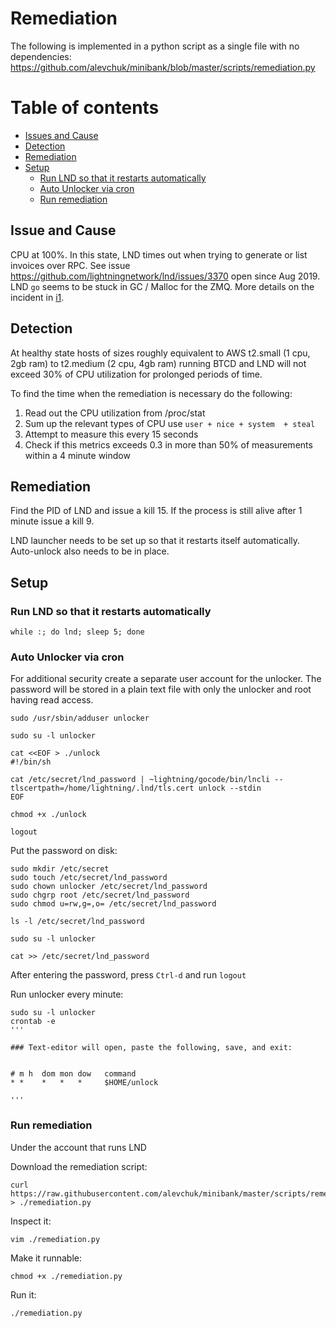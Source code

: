 # Remediation

The following is implemented in a python script as a single file with no dependencies: https://github.com/alevchuk/minibank/blob/master/scripts/remediation.py

Table of contents
=================

  * [Issues and Cause](#issue-and-cause)
  * [Detection](#detection)
  * [Remediation](#remediation)
  * [Setup](#setup)
    * [Run LND so that it restarts automatically](#run-lnd-so-that-it-restarts-automatically)
    * [Auto Unlocker via cron](#auto-unlocker-via-cron)
    * [Run remediation](#run-remediation)
  
## Issue and Cause

CPU at 100%. In this state, LND times out when trying to generate or list invoices over RPC. See issue https://github.com/lightningnetwork/lnd/issues/3370 open since Aug 2019. LND `go` seems to be stuck in GC / Malloc for the ZMQ. More details on the incident in [i1](https://github.com/alevchuk/minibank/blob/master/incidents/i1.md).


## Detection

At healthy state hosts of sizes roughly equivalent to AWS t2.small (1 cpu, 2gb ram) to t2.medium (2 cpu, 4gb ram) running BTCD and LND will not exceed 30% of CPU utilization for prolonged periods of time.

To find the time when the remediation is necessary do the following:
1. Read out the CPU utilization from /proc/stat
2. Sum up the relevant types of CPU use `user + nice + system  + steal`
3. Attempt to measure this every 15 seconds
4. Check if this metrics exceeds 0.3 in more than 50% of measurements within a 4 minute window


## Remediation

Find the PID of LND and issue a kill 15. If the process is still alive after 1 minute issue a kill 9.

LND launcher needs to be set up so that it restarts itself automatically. Auto-unlock also needs to be in place.


## Setup

### Run LND so that it restarts automatically

```
while :; do lnd; sleep 5; done
```

### Auto Unlocker via cron

For additional security create a separate user account for the unlocker. The password will be stored in a plain text file with only the unlocker and root having read access.

```
sudo /usr/sbin/adduser unlocker

sudo su -l unlocker

cat <<EOF > ./unlock
#!/bin/sh

cat /etc/secret/lnd_password | ~lightning/gocode/bin/lncli --tlscertpath=/home/lightning/.lnd/tls.cert unlock --stdin
EOF

chmod +x ./unlock

logout
```

Put the password on disk:
```
sudo mkdir /etc/secret
sudo touch /etc/secret/lnd_password
sudo chown unlocker /etc/secret/lnd_password
sudo chgrp root /etc/secret/lnd_password
sudo chmod u=rw,g=,o= /etc/secret/lnd_password

ls -l /etc/secret/lnd_password

sudo su -l unlocker

cat >> /etc/secret/lnd_password
```

After entering the password, press `Ctrl-d` and run `logout`

Run unlocker every minute:
```
sudo su -l unlocker
crontab -e
'''

### Text-editor will open, paste the following, save, and exit:


# m h  dom mon dow   command
* *    *   *   *     $HOME/unlock

'''
```

### Run remediation

Under the account that runs LND

Download the remediation script:
```
curl https://raw.githubusercontent.com/alevchuk/minibank/master/scripts/remediation.py > ./remediation.py
```

Inspect it:
```
vim ./remediation.py
```

Make it runnable:
```
chmod +x ./remediation.py
```

Run it:
```
./remediation.py
```
